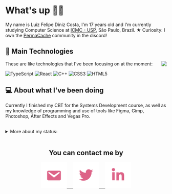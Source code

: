 # What's up 🖖🏽

My name is Luiz Felipe Diniz Costa, I'm 17 years old and I'm currently studying Computer Science at [ICMC - USP](https://www.icmc.usp.br/), São Paulo, Brazil.
★ Curiosity: I own the [PermaCache](https://discord.gg/UeutKXCBpG) community in the discord!

## :dart: Main Technologies

<img align="right" src="https://github-readme-stats.vercel.app/api/top-langs/?username=lfelipediniz&bg_color=&hide_border=true&title_color=DD6387&text_color=DD6387" />

These are like technologies that I've been focusing on at the moment:

![TypeScript](https://img.shields.io/badge/-Typescript-blue?&logo=typescript&logoColor=white)
![React](https://img.shields.io/badge/-React-0065b8?&logo=react)
![C++](https://img.shields.io/badge/C++-0081EB.svg?style=flat&logo=c%2B%2B)
![CSS3](https://img.shields.io/badge/-CSS3-0089c4?&logo=css3)
![HTML5](https://img.shields.io/badge/-HTML5-%23E44D27?&logo=html5&logoColor=ffffff)

## :computer: About what I've been doing

Currently I finished my CBT for the Systems Development course, as well as my knowledge of programming and use of tools like Figma, Gimp, Photoshop, After Effects and Vegas Pro.

</br>

<details>
        <img src="https://github-readme-stats.vercel.app/api?username=lfelipediniz&show_icons=false&bg_color=&hide_border=true&title_color=DD6387&text_color=DD6387"" width="465px" height="210" />
    <summary align="left">More about my status:</summary>
</details></br>

<h2 align="center">You can contact me by</h2>

<p align="center">
 
<a href="mailto:lfelipediniz@outlook.com">
<img width="80" src="https://raw.githubusercontent.com/lfelipediniz/lfelipediniz/1c9fe903d03a66b31354c1345eb3f963ba0923d7/images/mail.svg"> &nbsp; &nbsp;

<a href="https://twitter.com/lfdinizcosta">
 <img width="80"src="https://raw.githubusercontent.com/lfelipediniz/lfelipediniz/b3591137d20bf46d53626458c49cd47508deab3b/images/twitter.svg"> &nbsp; &nbsp;

<a href="https://www.linkedin.com/in/lfelipediniz/">
 <img width="80" src="https://raw.githubusercontent.com/lfelipediniz/lfelipediniz/b3591137d20bf46d53626458c49cd47508deab3b/images/linkedin.svg">
